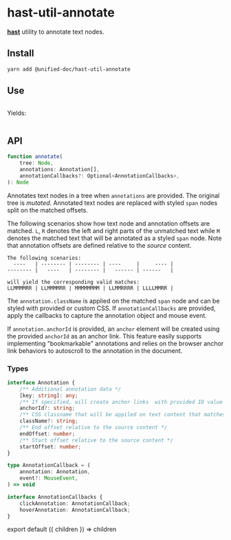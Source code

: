 # hast-util-annotate

[**hast**][hast] utility to annotate text nodes.

## Install

```sh
yarn add @unified-doc/hast-util-annotate
```

## Use

```js
```

Yields:

```js
```

## API

```ts
function annotate(
	tree: Node,
	annotations: Annotation[],
	annotationCallbacks?: Optional<AnnotationCallbacks>,
): Node
```
Annotates text nodes in a tree when `annotations` are provided.  The original tree is *mutated*.  Annotated text nodes are replaced with styled `span` nodes split on the matched offsets.

The following scenarios show how text node and annotation offsets are matched.  `L`, `R` denotes the left and right parts of the unmatched text while `M` denotes the matched text that will be annotated as a styled `span` node.  Note that annotation offsets are defined relative to the *source* content.

```
The following scenarios:
  ----   | -------- | -------- | ----     |     ---- |
-------- |   ----   | -------- |   ------ | ------   |

will yield the corresponding valid matches:
LLMMMMRR | LLMMMMRR | MMMMMMMM | LLMMRRRR | LLLLMMRR |
```

The `annotation.className` is applied on the matched `span` node and can be styled with provided or custom CSS.  If `annotationCallbacks` are provided, apply the callbacks to capture the annotation object and mouse event.

If `annotation.anchorId` is provided, an `anchor` element will be created using the provided `anchorId` as an anchor link.  This feature easily supports implementing "bookmarkable" annotations and relies on the browser anchor link behaviors to autoscroll to the annotation in the document.

### Types

```ts
interface Annotation {
	/** Additional annotation data */
	[key: string]: any;
	/** If specified, will create anchor links  with provided ID value */
	anchorId?: string;
	/** CSS classname that will be appiled on text content that matches the annotation offsets */
	className?: string;
	/** End offset relative to the source content */
	endOffset: number;
	/** Start offset relative to the source content */
	startOffset: number;
}

type AnnotationCallback = (
	annotation: Annotation,
	event?: MouseEvent,
) => void

interface AnnotationCallbacks {
	clickAnnotation: AnnotationCallback;
	hoverAnnotation: AnnotationCallback;
}
```

<!-- Definition -->
[hast]: https://github.com/syntax-tree/hast

<!-- Unfortunate hack to make importing gatsby in mdx work... -->
export default ({ children }) => children
